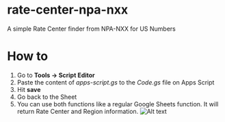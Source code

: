# rate-center-npa-nxx
A simple Rate Center finder from NPA-NXX for US Numbers

# How to

1. Go to **Tools -> Script Editor**
2. Paste the content of _apps-script.gs_ to the _Code.gs_ file on Apps Script
3. Hit **save**
4. Go back to the Sheet
5. You can use both functions like a regular Google Sheets function. It will return Rate Center and Region information.
   ![Alt text](https://user-images.githubusercontent.com/59377994/146550685-861a2efb-2050-4924-8d92-af162822e784.gif)




